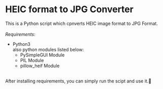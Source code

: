 # HEIC format to JPG Converter   
This is a Python script which cpnverts HEIC image format to JPG Format.<br /><br />
_Requirements_:   
- Python3 <br />
  also python modules listed below:<br />
  - PySimpleGUI Module   
  * PIL Module   
  + pillow_heif Module
<br />
After installing requirements, you can simply run the scipt and use it.🙂
